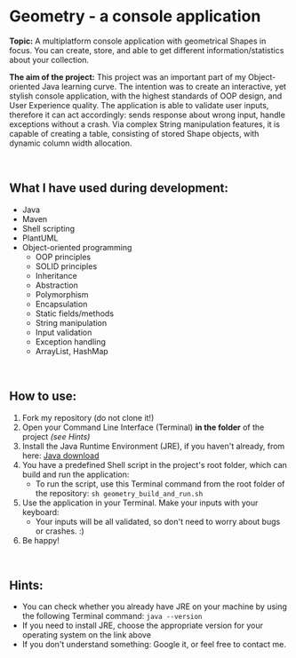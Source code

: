 # Geometry - a console application

**Topic:** A multiplatform console application with geometrical Shapes in focus. You can create, store, and able to
get different information/statistics about your collection.

**The aim of the project:** This project was an important part of my Object-oriented Java learning curve. The intention
was to create an interactive, yet stylish console application, with the highest standards of OOP design, and
User Experience quality. The application is able to validate user inputs, therefore it can act accordingly: sends response
about wrong input, handle exceptions without a crash. Via complex String manipulation features, it is capable of creating
a table, consisting of stored Shape objects, with dynamic column width allocation.

<br>

## What I have used during development:
- Java
- Maven
- Shell scripting
- PlantUML
- Object-oriented programming
  - OOP principles
  - SOLID principles
  - Inheritance
  - Abstraction
  - Polymorphism
  - Encapsulation
  - Static fields/methods
  - String manipulation
  - Input validation
  - Exception handling
  - ArrayList, HashMap

<br>

## How to use:
1. Fork my repository (do not clone it!)
2. Open your Command Line Interface (Terminal) **in the folder** of the project *(see Hints)*
3. Install the Java Runtime Environment (JRE), if you haven't already, from here:
<a href="https://www.java.com/en/download/">Java download</a>
4. You have a predefined Shell script in the project's root folder, which can build and run the application:
   - To run the script, use this Terminal command from the root folder of the repository: ```sh geometry_build_and_run.sh```
5. Use the application in your Terminal. Make your inputs with your keyboard:
   - Your inputs will be all validated, so don't need to worry about bugs or crashes. :)
6. Be happy!

<br>

## Hints:
- You can check whether you already have JRE on your machine by using the following Terminal command: ```java --version```
- If you need to install JRE, choose the appropriate version for your operating system on the link above
- If you don't understand something: Google it, or feel free to contact me.